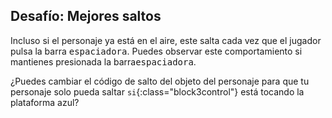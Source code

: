 ## Desafío: Mejores saltos

Incluso si el personaje ya está en el aire, este salta cada vez que el jugador pulsa la barra <kbd>espaciadora</kbd>. Puedes observar este comportamiento si mantienes presionada la barra<kbd>espaciadora</kbd>.

¿Puedes cambiar el código de salto del objeto del personaje para que tu personaje solo pueda saltar `si`{:class="block3control"} está tocando la plataforma azul?